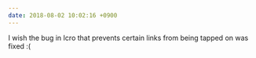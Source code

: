 ```yaml
---
date: 2018-08-02 10:02:16 +0900
---
```

I wish the bug in Icro that prevents certain links from being tapped on was fixed :(
